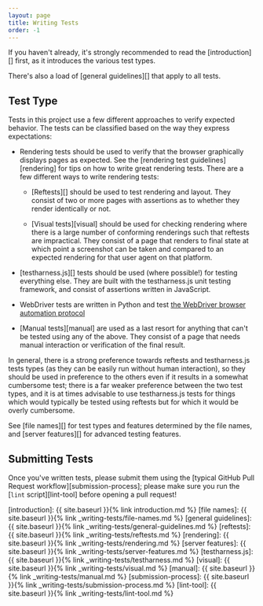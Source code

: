 ```yaml
---
layout: page
title: Writing Tests
order: -1
---
```


If you haven't already, it's strongly recommended to read
the [introduction][] first, as it introduces the various test types.

There's also a load of [general guidelines][] that apply to all tests.

## Test Type

Tests in this project use a few different approaches to verify expected
behavior. The tests can be classified based on the way they express
expectations:

* Rendering tests should be used to verify that the browser graphically
  displays pages as expected. See the [rendering test guidelines][rendering]
  for tips on how to write great rendering tests. There are a few different
  ways to write rendering tests:

  * [Reftests][] should be used to test rendering and layout. They consist of
    two or more pages with assertions as to whether they render identically or
    not.

  * [Visual tests][visual] should be used for checking rendering where there is
    a large number of conforming renderings such that reftests are impractical.
    They consist of a page that renders to final state at which point a
    screenshot can be taken and compared to an expected rendering for that user
    agent on that platform.

* [testharness.js][] tests should be used (where possible!) for testing
  everything else. They are built with the testharness.js unit testing
  framework, and consist of assertions written in JavaScript.

* WebDriver tests are written in Python and test [the WebDriver browser
  automation protocol](https://w3c.github.io/webdriver/)

* [Manual tests][manual] are used as a last resort for anything that can't be
  tested using any of the above. They consist of a page that needs manual
  interaction or verification of the final result.

In general, there is a strong preference towards reftests and testharness.js
tests types (as they can be easily run without human interaction), so they
should be used in preference to the others even if it results in a
somewhat cumbersome test; there is a far weaker preference between the
two test types, and it is at times advisable to use testharness.js tests
for things which would typically be tested using reftests but for
which it would be overly cumbersome.

See [file names][] for test types and features determined by the file names,
and [server features][] for advanced testing features.

## Submitting Tests

Once you've written tests, please submit them using
the [typical GitHub Pull Request workflow][submission-process]; please
make sure you run the [`lint` script][lint-tool] before opening a pull request!

[introduction]: {{ site.baseurl }}{% link introduction.md %}
[file names]: {{ site.baseurl }}{% link _writing-tests/file-names.md %}
[general guidelines]: {{ site.baseurl }}{% link _writing-tests/general-guidelines.md %}
[reftests]: {{ site.baseurl }}{% link _writing-tests/reftests.md %}
[rendering]: {{ site.baseurl }}{% link _writing-tests/rendering.md %}
[server features]: {{ site.baseurl }}{% link _writing-tests/server-features.md %}
[testharness.js]: {{ site.baseurl }}{% link _writing-tests/testharness.md %}
[visual]: {{ site.baseurl }}{% link _writing-tests/visual.md %}
[manual]: {{ site.baseurl }}{% link _writing-tests/manual.md %}
[submission-process]: {{ site.baseurl }}{% link _writing-tests/submission-process.md %}
[lint-tool]: {{ site.baseurl }}{% link _writing-tests/lint-tool.md %}

